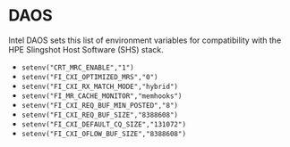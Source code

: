# DAOS

Intel DAOS sets this list of environment variables for compatibility with the HPE Slingshot Host Software (SHS) stack.

- `setenv("CRT_MRC_ENABLE","1")`
- `setenv("FI_CXI_OPTIMIZED_MRS","0")`
- `setenv("FI_CXI_RX_MATCH_MODE","hybrid")`
- `setenv("FI_MR_CACHE_MONITOR","memhooks")`
- `setenv("FI_CXI_REQ_BUF_MIN_POSTED","8")`
- `setenv("FI_CXI_REQ_BUF_SIZE","8388608")`
- `setenv("FI_CXI_DEFAULT_CQ_SIZE","131072")`
- `setenv("FI_CXI_OFLOW_BUF_SIZE","8388608")`
